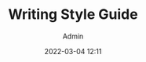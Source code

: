 ---
title: Writing Style Guide
draft: false
date: 2022-03-04 12:11
author: Admin
audience:
  - New Hires
purpose: TBD
tags:
  - Marking Resources
---